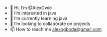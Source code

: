 - 👋 Hi, I’m @AlexOwie
- 👀 I’m interested in java
- 🌱 I’m currently learning java
- 💞️ I’m looking to collaborate on projects 
- 📫 How to reach me alexogboda@gmail.com

<!---
AlexOwie/AlexOwie is a ✨ special ✨ repository because its `README.md` (this file) appears on your GitHub profile.
You can click the Preview link to take a look at your changes.
--->
